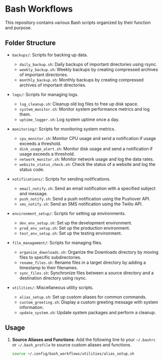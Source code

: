 # Bash Workflows

This repository contains various Bash scripts organized by their function and purpose.

## Folder Structure

- `backups/`: Scripts for backing up data.

  - `daily_backup.sh`: Daily backups of important directories using rsync.
  - `weekly_backup.sh`: Weekly backups by creating compressed archives of important directories.
  - `monthly_backup.sh`: Monthly backups by creating compressed archives of important directories.

- `logs/`: Scripts for managing logs.

  - `log_cleanup.sh`: Cleanup old log files to free up disk space.
  - `system_monitor.sh`: Monitor system performance metrics and log them.
  - `uptime_logger.sh`: Log system uptime once a day.

- `monitoring/`: Scripts for monitoring system metrics.

  - `cpu_monitor.sh`: Monitor CPU usage and send a notification if usage exceeds a threshold.
  - `disk_usage_alert.sh`: Monitor disk usage and send a notification if usage exceeds a threshold.
  - `network_monitor.sh`: Monitor network usage and log the data rates.
  - `website_status_check.sh`: Check the status of a website and log the status code.

- `notifications/`: Scripts for sending notifications.

  - `email_notify.sh`: Send an email notification with a specified subject and message.
  - `push_notify.sh`: Send a push notification using the Pushover API.
  - `sms_notify.sh`: Send an SMS notification using the Twilio API.

- `environment_setup/`: Scripts for setting up environments.

  - `dev_env_setup.sh`: Set up the development environment.
  - `prod_env_setup.sh`: Set up the production environment.
  - `test_env_setup.sh`: Set up the testing environment.

- `file_management/`: Scripts for managing files.

  - `organize_downloads.sh`: Organize the Downloads directory by moving files to specific subdirectories.
  - `rename_files.sh`: Rename files in a target directory by adding a timestamp to their filenames.
  - `sync_files.sh`: Synchronize files between a source directory and a destination directory using rsync.

- `utilities/`: Miscellaneous utility scripts.
  - `alias_setup.sh`: Set up custom aliases for common commands.
  - `custom_greeting.sh`: Display a custom greeting message with system information.
  - `update_system.sh`: Update system packages and perform a cleanup.

## Usage

1. **Source Aliases and Functions**: Add the following line to your `~/.bashrc` or `~/.bash_profile` to source custom aliases and functions.
   ```bash
   source ~/.config/bash_workflows/utilities/alias_setup.sh
   ```
